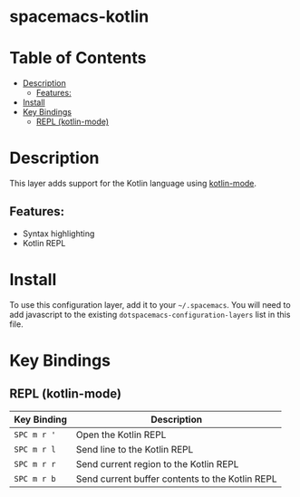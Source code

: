 # spacemacs-kotlin

# Table of Contents

- [Description](#description)
    - [Features:](#features)
- [Install](#install)
- [Key Bindings](#key-bindings)
    - [REPL (kotlin-mode)](#repl-kotlin-mode)

# Description

This layer adds support for the Kotlin language using [kotlin-mode](https://github.com/Emacs-Kotlin-Mode-Maintainers/kotlin-mode).

## Features:

* Syntax highlighting
* Kotlin REPL

# Install

To use this configuration layer, add it to your `~/.spacemacs`. You will need to add javascript to the existing `dotspacemacs-configuration-layers` list in this file.

# Key Bindings

## REPL (kotlin-mode)

| Key Binding | Description                                     |
|-------------|-------------------------------------------------|
| `SPC m r '` | Open the Kotlin REPL                            |
| `SPC m r l` | Send line to the Kotlin REPL                    |
| `SPC m r r` | Send current region to the Kotlin REPL          |
| `SPC m r b` | Send current buffer contents to the Kotlin REPL |
